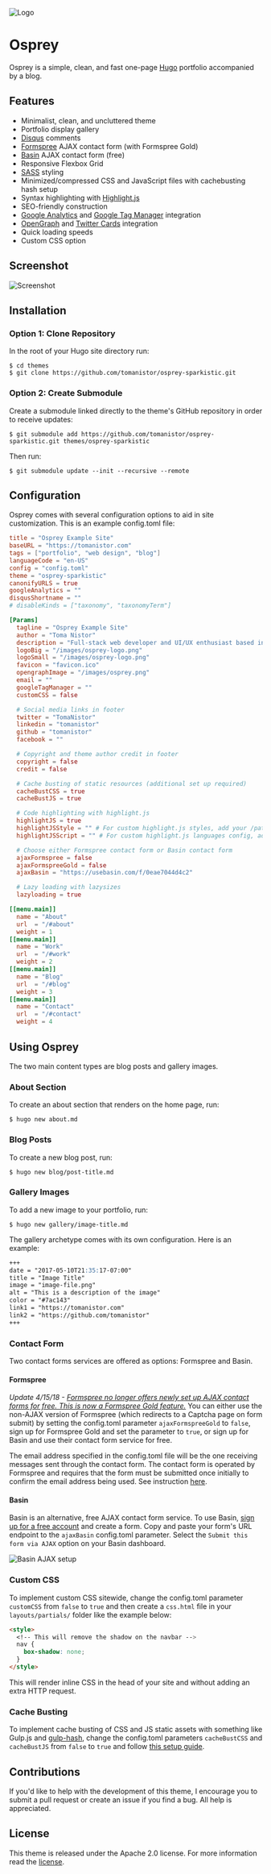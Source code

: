 ![Logo](https://github.com/tomanistor/osprey-sparkistic/blob/master/images/osprey-logo.png)

# Osprey
Osprey is a simple, clean, and fast one-page [Hugo](https://gohugo.io/) portfolio accompanied by a blog.

## Features
* Minimalist, clean, and uncluttered theme
* Portfolio display gallery
* [Disqus](https://disqus.com) comments
* [Formspree](https://formspree.io) AJAX contact form (with Formspree Gold)
* [Basin](https://usebasin.com/) AJAX contact form (free)
* Responsive Flexbox Grid
* [SASS](http://sass-lang.com/) styling
* Minimized/compressed CSS and JavaScript files with cachebusting hash setup
* Syntax highlighting with [Highlight.js](https://highlightjs.org/)
* SEO-friendly construction
* [Google Analytics](https://analytics.google.com) and [Google Tag Manager](https://tagmanager.google.com) integration
* [OpenGraph](http://ogp.me/) and [Twitter Cards](https://dev.twitter.com/cards/overview) integration
* Quick loading speeds
* Custom CSS option

## Screenshot
![Screenshot](https://github.com/tomanistor/osprey-sparkistic/blob/master/images/tn.png)

## Installation
### Option 1: Clone Repository
In the root of your Hugo site directory run:

```console
$ cd themes
$ git clone https://github.com/tomanistor/osprey-sparkistic.git
```

### Option 2: Create Submodule
Create a submodule linked directly to the theme's GitHub repository in order to receive updates:

```console
$ git submodule add https://github.com/tomanistor/osprey-sparkistic.git themes/osprey-sparkistic
```

Then run:

```console
$ git submodule update --init --recursive --remote
```

## Configuration
Osprey comes with several configuration options to aid in site customization. This is an example config.toml file:

```toml
title = "Osprey Example Site"
baseURL = "https://tomanistor.com"
tags = ["portfolio", "web design", "blog"]
languageCode = "en-US"
config = "config.toml"
theme = "osprey-sparkistic"
canonifyURLS = true
googleAnalytics = ""
disqusShortname = ""
# disableKinds = ["taxonomy", "taxonomyTerm"]

[Params]
  tagline = "Osprey Example Site"
  author = "Toma Nistor"
  description = "Full-stack web developer and UI/UX enthusiast based in San Diego, CA."
  logoBig = "/images/osprey-logo.png"
  logoSmall = "/images/osprey-logo.png"
  favicon = "favicon.ico"
  opengraphImage = "/images/osprey.png"
  email = ""
  googleTagManager = ""
  customCSS = false

  # Social media links in footer
  twitter = "TomaNistor"
  linkedin = "tomanistor"
  github = "tomanistor"
  facebook = ""

  # Copyright and theme author credit in footer
  copyright = false
  credit = false

  # Cache busting of static resources (additional set up required)
  cacheBustCSS = true
  cacheBustJS = true

  # Code highlighting with highlight.js
  highlightJS = true
  highlightJSStyle = "" # For custom highlight.js styles, add your /path/to/styles/default.css
  highlightJSScript = "" # For custom highlight.js languages config, add your /path/to/highlight.pack.js

  # Choose either Formspree contact form or Basin contact form
  ajaxFormspree = false
  ajaxFormspreeGold = false
  ajaxBasin = "https://usebasin.com/f/0eae7044d4c2"

  # Lazy loading with lazysizes
  lazyloading = true

[[menu.main]]
  name = "About"
  url  = "/#about"
  weight = 1
[[menu.main]]
  name = "Work"
  url  = "/#work"
  weight = 2
[[menu.main]]
  name = "Blog"
  url  = "/#blog"
  weight = 3
[[menu.main]]
  name = "Contact"
  url  = "/#contact"
  weight = 4
```

## Using Osprey
The two main content types are blog posts and gallery images.

### About Section
To create an about section that renders on the home page, run:

```console
$ hugo new about.md
```

### Blog Posts
To create a new blog post, run:

```console
$ hugo new blog/post-title.md
```

### Gallery Images
To add a new image to your portfolio, run:

```console
$ hugo new gallery/image-title.md
```

The gallery archetype comes with its own configuration. Here is an example:

```md
+++
date = "2017-05-10T21:35:17-07:00"
title = "Image Title"
image = "image-file.png"
alt = "This is a description of the image"
color = "#7ac143"
link1 = "https://tomanistor.com"
link2 = "https://github.com/tomanistor"
+++
```

### Contact Form
Two contact forms services are offered as options: Formspree and Basin.

#### Formspree
_Update 4/15/18 - [Formspree no longer offers newly set up AJAX contact forms for free. This is now a Formspree Gold feature.](https://github.com/formspree/formspree/pull/173)_ You can either use the non-AJAX version of Formspree (which redirects to a Captcha page on form submit) by setting the config.toml parameter `ajaxFormspreeGold` to `false`, sign up for Formspree Gold and set the parameter to `true`, or sign up for Basin and use their contact form service for free.

The email address specified in the config.toml file will be the one receiving messages sent through the contact form. The contact form is operated by Formspree and requires that the form must be submitted once initially to confirm the email address being used. See instruction [here](https://formspree.io/).

#### Basin
Basin is an alternative, free AJAX contact form service. To use Basin, [sign up for a free account](https://usebasin.com/users/sign_up) and create a form. Copy and paste your form's URL endpoint to the `ajaxBasin` config.toml parameter. Select the `Submit this form via AJAX` option on your Basin dashboard.

![Basin AJAX setup](https://github.com/tomanistor/osprey-sparkistic/blob/master/images/basin-ajax-setup.png)

### Custom CSS
To implement custom CSS sitewide, change the config.toml parameter `customCSS` from `false` to `true` and then create a `css.html` file in your `layouts/partials/` folder like the example below:

```html
<style>
  <!-- This will remove the shadow on the navbar -->
  nav {
    box-shadow: none;
  }
</style>
```

This will render inline CSS in the head of your site and without adding an extra HTTP request.

### Cache Busting
To implement cache busting of CSS and JS static assets with something like Gulp.js and [gulp-hash](https://www.npmjs.com/package/gulp-hash), change the config.toml parameters `cacheBustCSS` and `cacheBustJS` from `false` to `true` and follow [this setup guide](http://danbahrami.io/articles/building-a-production-website-with-hugo-and-gulp-js/#building-a-gulp-pipeline:c9938300a3bdba2018b469c2485ca2b6).

## Contributions
If you'd like to help with the development of this theme, I encourage you to submit a pull request or create an issue if you find a bug. All help is appreciated.

## License
This theme is released under the Apache 2.0 license. For more information read the [license](https://github.com/tomanistor/osprey-sparkistic/blob/master/LICENSE).
